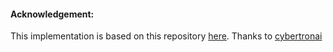 #### Acknowledgement: 

This implementation is based on this repository [here](https://github.com/cybertronai/pytorch-lamb). Thanks to [cybertronai](https://github.com/cybertronai/)
